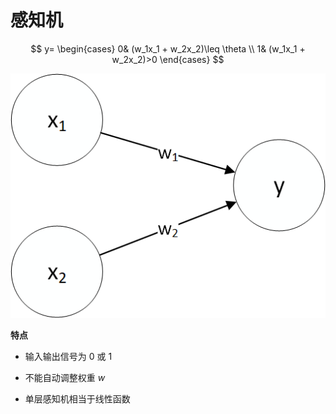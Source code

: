 # 感知机

$$
y= 
\begin{cases}
0& (w_1x_1 + w_2x_2)\leq \theta \\
1& (w_1x_1 + w_2x_2)>0
\end{cases} 
$$

![](../../image/感知机1.png)



**特点**

* 输入输出信号为 0 或 1
* 不能自动调整权重 $w$

* 单层感知机相当于线性函数

